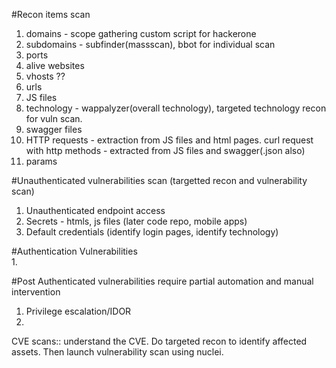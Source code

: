#Recon items scan  
1. domains - scope gathering custom script for hackerone  
2. subdomains - subfinder(massscan), bbot for individual scan  
3. ports  
4. alive websites  
5. vhosts ??
6. urls  
7. JS files  
8. technology - wappalyzer(overall technology), targeted technology recon for vuln scan. 
9. swagger files  
10. HTTP requests - extraction from JS files and html pages. curl request with http methods - extracted from JS files and swagger(.json also)  
11. params  
  
#Unauthenticated vulnerabilities scan  (targetted recon and vulnerability scan)  
1. Unauthenticated endpoint access  
2. Secrets - htmls, js files (later code repo, mobile apps)  
3. Default credentials (identify login pages, identify technology)  
  
  
#Authentication Vulnerabilities  
1. 

  
#Post Authenticated vulnerabilities require partial automation and manual intervention  
1. Privilege escalation/IDOR  
2. 


CVE scans::
understand the CVE. Do targeted recon to identify affected assets. Then launch vulnerability scan using nuclei.
